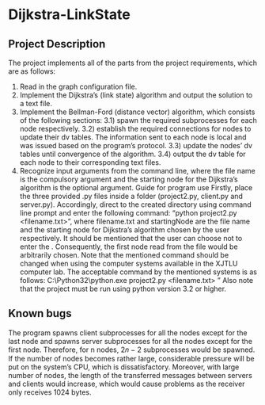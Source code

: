 # Dijkstra-LinkState

## Project Description

The project implements all of the parts from the project requirements, which are as follows:
1) Read in the graph configuration file.
2) Implement the Dijkstra’s (link state) algorithm and output the solution to a text file.
3) Implement the Bellman-Ford (distance vector) algorithm, which consists of the
following sections:
  3.1) spawn the required subprocesses for each node respectively.
  3.2) establish the required connections for nodes to update their dv tables. The information sent to each node is local and was issued based on the program’s protocol. 3.3) update the nodes’ dv tables until convergence of the algorithm.
  3.4) output the dv table for each node to their corresponding text files.
4) Recognize input arguments from the command line, where the file name is the compulsory argument and the starting node for the Dijkstra’s algorithm is the optional argument.
Guide for program use
Firstly, place the three provided .py files inside a folder (project2.py, client.py and server.py). Accordingly, direct to the created directory using command line prompt and enter the following command: “python project2.py <filename.txt><startingNode>”, where filename.txt and startingNode are the file name and the starting node for Dijkstra’s algorithm chosen by the user respectively. It should be mentioned that the user can choose not to enter the <startingNode>. Consequently, the first node read from the file would be arbitrarily chosen. Note that the mentioned command should be changed when using the computer systems available in the XJTLU computer lab. The acceptable command by the mentioned systems is as follows: C:\Python32\python.exe project2.py <filename.txt> <startingNode>”
Also note that the project must be run using python version 3.2 or higher.

## Known bugs

The program spawns client subprocesses for all the nodes except for the last node and spawns server subprocesses for all the nodes except for the first node. Therefore, for n nodes, 2𝑛 − 2 subprocesses would be spawned. If the number of nodes becomes rather large, considerable pressure will be put on the system’s CPU, which is dissatisfactory. Moreover, with large number of nodes, the length of the transferred messages between servers and clients would increase, which would cause problems as the receiver only receives 1024 bytes.
